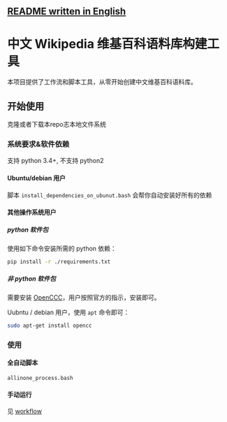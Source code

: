 [README written in English](README.md)
------------------------------

# 中文 Wikipedia 维基百科语料库构建工具

本项目提供了工作流和脚本工具，从零开始创建中文维基百科语料库。

## 开始使用

克隆或者下载本repo志本地文件系统

### 系统要求&软件依赖

支持 python 3.4+, 不支持 python2

#### Ubuntu/debian 用户

脚本 `install_dependencies_on_ubunut.bash` 会帮你自动安装好所有的依赖

#### 其他操作系统用户
##### python 软件包

使用如下命令安装所需的 python 依赖：

```bash
pip install -r ./requirements.txt
```

##### 非 python 软件包

需要安装 [OpenCCC](https://github.com/BYVoid/OpenCC)，用户按照官方的指示，安装即可。

Uubntu / debian 用户，使用 `apt` 命令即可：

```bash
sudo apt-get install opencc
```



### 使用

#### 全自动脚本

`allinone_process.bash`

#### 手动运行

见 [workflow](workflow.zh-Hans.md)
